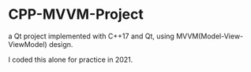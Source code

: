 # CPP-MVVM-Project

a Qt project implemented with C++17 and Qt, using MVVM(Model-View-ViewModel) design.

I coded this alone for practice in 2021.
